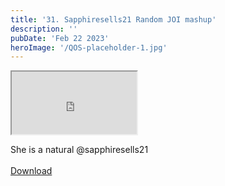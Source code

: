 ```yaml
---
title: '31. Sapphiresells21 Random JOI mashup'
description: ''
pubDate: 'Feb 22 2023'
heroImage: '/QOS-placeholder-1.jpg'
---
```

<iframe src="https://drive.google.com/file/d/1qy0NUNsBHA4o4uxchHWilYmYIe1ORNtd/preview" width="200" height="100" allow="autoplay" allowfullscreen="allowfullscreen"></iframe>

She is a natural @sapphiresells21
<br>
<br>
<a class="read_more" href="https://drive.google.com/file/d/1qy0NUNsBHA4o4uxchHWilYmYIe1ORNtd/view?usp=sharing">Download</a>
